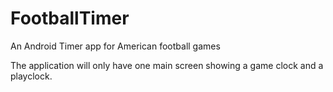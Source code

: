 # FootballTimer
An Android Timer app for American football games

The application will only have one main screen showing a game clock and a playclock.
